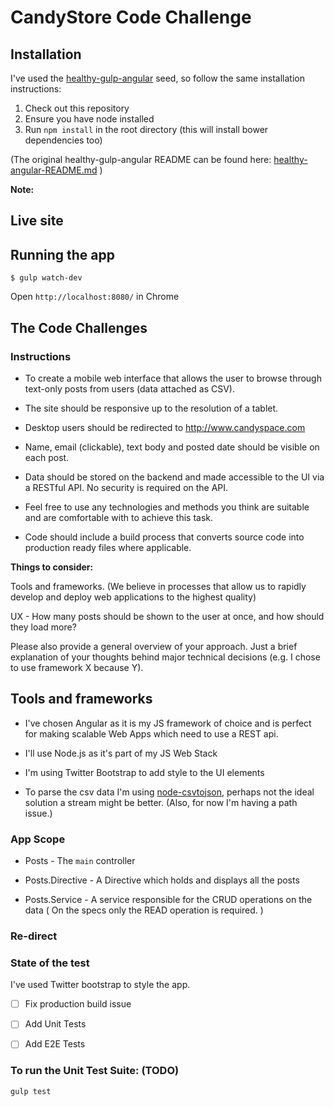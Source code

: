 # CandyStore Code Challenge


## Installation

I've used the [healthy-gulp-angular](https://github.com/paislee/healthy-gulp-angular) seed, so follow the same installation instructions:

1. Check out this repository
2. Ensure you have node installed
3. Run `npm install` in the root directory (this will install bower dependencies too)


(The original healthy-gulp-angular README can be found here: [healthy-angular-README.md](healthy-angular-README.md) )

**Note:**




## Live site



## Running the app

```
$ gulp watch-dev
```

Open `http://localhost:8080/` in Chrome

## The Code Challenges


### Instructions

- To create a mobile web interface that allows the user to browse through text-only posts from users (data attached as CSV).

- The site should be responsive up to the resolution of a tablet.

- Desktop users should be redirected to http://www.candyspace.com

- Name, email (clickable), text body and posted date should be visible on each post.

- Data should be stored on the backend and made accessible to the UI via a RESTful API. No security is required on the API.

- Feel free to use any technologies and methods you think are suitable and are comfortable with to achieve this task.

- Code should include a build process that converts source code into production ready files where applicable.

**Things to consider:**

Tools and frameworks. (We believe in processes that allow us to rapidly develop and deploy web applications to the highest quality)

UX - How many posts should be shown to the user at once, and how should they load more?

Please also provide a general overview of your approach. Just a brief explanation of your thoughts behind major technical decisions (e.g. I chose to use framework X because Y).


## Tools and frameworks

- I've chosen Angular as it is my JS framework of choice and is perfect for making scalable Web Apps which need to use a REST api.

- I'll use Node.js as it's part of my JS Web Stack

- I'm using Twitter Bootstrap to add style to the UI elements

- To parse the csv data I'm using [node-csvtojson](https://github.com/Keyang/node-csvtojson), perhaps not the ideal solution a stream might be better.
(Also, for now I'm having a path issue.)



### App Scope


- Posts - The `main` controller

- Posts.Directive - A Directive which holds and displays all the posts

- Posts.Service - A service responsible for the CRUD operations on the data ( On the specs only the READ operation is required. )


### Re-direct


### State of the test

I've used Twitter bootstrap to style the app.

* [ ] Fix production build issue

* [ ] Add Unit Tests

* [ ] Add E2E Tests



### To run the Unit Test Suite: (TODO)

`gulp test`
